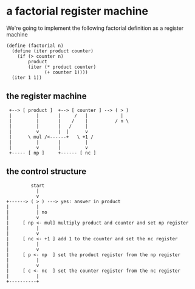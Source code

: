 # a factorial register machine

We're going to implement the following factorial definition as a register
machine

```
(define (factorial n)
  (define (iter product counter)
    (if (> counter n)
        product
        (iter (* product counter)
              (+ counter 1))))
  (iter 1 1))
```

## the register machine

```
 +--> [ product ]  +--> [ counter ] --> ( > )
 |         |       |     /   |            |
 |         |       |    /    |          / n \
 |         |       |   /     |
 |         v       |  |      v
 |      \ mul /<------+   \ +1 /
 |         |       |         |
 |         v       |         v
 +----- [ np ]     +------ [ nc ]
```

## the control structure

```
         start
           |
           v
+------> ( > ) ---> yes: answer in product
|          | 
|          | no
|          v
|     [ np <- mul] multiply product and counter and set np register
|          |
|          v
|     [ nc <- +1 ] add 1 to the counter and set the nc register
|          |
|          v
|     [ p <- np  ] set the product register from the np register
|          |
|          v
|     [ c <- nc  ] set the counter register from the nc register
|          |
+----------+
```
